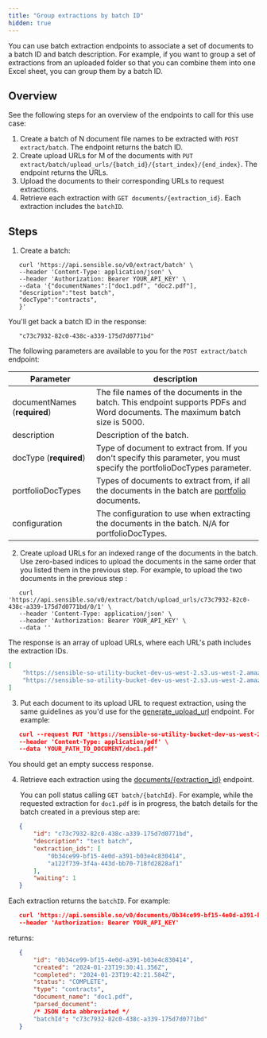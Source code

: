 ```yaml
---
title: "Group extractions by batch ID"
hidden: true
---
```


You can use batch extraction endpoints to associate a set of documents to a batch ID and batch description. For example, if you want to group a set of extractions from an uploaded folder so that you can combine them into one Excel sheet, you can group them by a batch ID.

##  Overview

See the following steps for an overview of the endpoints to call for this use case:  

1. Create a batch of N document file names to be extracted with `POST extract/batch`. The endpoint returns the batch ID.
2.  Create upload URLs for M of the documents with  `PUT extract/batch/upload_urls/{batch_id}/{start_index}/{end_index}`. The endpoint returns the URLs.
3. Upload the documents to their corresponding URLs to request extractions.
4. Retrieve each extraction with `GET documents/{extraction_id}`. Each extraction includes the `batchID`.

## Steps

1. Create a batch:

```curl
   curl 'https://api.sensible.so/v0/extract/batch' \
   --header 'Content-Type: application/json' \
   --header 'Authorization: Bearer YOUR_API_KEY' \
   --data '{"documentNames":["doc1.pdf", "doc2.pdf"],
   "description":"test batch",
   "docType":"contracts",
   }'
```

   You'll get back a batch ID in the response: 

```
   "c73c7932-82c0-438c-a339-175d7d0771bd"
```
The following parameters are available to you for the `POST extract/batch` endpoint:

| Parameter                    | description                                                  |
| ---------------------------- | ------------------------------------------------------------ |
| documentNames (**required**) | The file names of the documents in the batch. This endpoint supports PDFs and Word documents. The maximum batch size is 5000. |
| description                  | Description of the batch.                                    |
| docType (**required**)       | Type of document to extract from.  If you don't specify this parameter, you must specify the portfolioDocTypes parameter. |
| portfolioDocTypes            | Types of documents to extract from, if all the documents in the batch are [portfolio](doc:portfolio) documents. |
| configuration                | The configuration to use when extracting the documents in the batch. N/A for portfolioDocTypes. |




2. Create  upload URLs for an indexed range of the documents in the batch. Use zero-based indices to upload the documents in the same order that you listed them in the previous step. For example, to upload the two documents in the previous step :

```curl
   curl 'https://api.sensible.so/v0/extract/batch/upload_urls/c73c7932-82c0-438c-a339-175d7d0771bd/0/1' \
   --header 'Content-Type: application/json' \
   --header 'Authorization: Bearer YOUR_API_KEY' \
   --data ''
```

   The response is an array of upload URLs, where each URL's path includes the extraction IDs. 

```json
[
    "https://sensible-so-utility-bucket-dev-us-west-2.s3.us-west-2.amazonaws.com/EXTRACTION_UPLOAD/c024cd1c-5f33-4a82-b2ea-2c807e44988b/6bd67eb5-9e28-4161-9ae1-43015e6b680c/EXTRACTION/0b34ce99-bf15-4e0d-a391-b03e4c830414REDACTED",
    "https://sensible-so-utility-bucket-dev-us-west-2.s3.us-west-2.amazonaws.com/EXTRACTION_UPLOAD/c024cd1c-5f33-4a82-b2ea-2c807e44988b/6bd67eb5-9e28-4161-9ae1-43015e6b680c/EXTRACTION/a122f739-3f4a-443d-bb70-718fd2828af1REDACTED"
]   
```

3. Put each document to its upload URL to request extraction, using the same guidelines as you'd use for the [generate_upload_url](ref:generate-upload-url) endpoint.  For example:

```json
   curl --request PUT 'https://sensible-so-utility-bucket-dev-us-west-2.s3.us-west-2.amazonaws.com/EXTRACTION_UPLOAD/c024cd1c-5f33-4a82-b2ea-2c807e44988b/6bd67eb5-9e28-4161-9ae1-43015e6b680c/EXTRACTION/0b34ce99-bf15-4e0d-a391-b03e4c830414REDACTED' \
   --header 'Content-Type: application/pdf' \
   --data 'YOUR_PATH_TO_DOCUMENT/doc1.pdf'
```

   You should get an empty success response.



4. Retrieve each extraction using the [documents/{extraction_id}](ref:retrieving-results) endpoint. 

   You can poll status calling `GET batch/{batchId}`. For example, while the requested extraction for `doc1.pdf` is in progress, the batch details for the batch created in a previous step are:

```json
   {
       "id": "c73c7932-82c0-438c-a339-175d7d0771bd",
       "description": "test batch",
       "extraction_ids": [
           "0b34ce99-bf15-4e0d-a391-b03e4c830414",
           "a122f739-3f4a-443d-bb70-718fd2828af1"
       ],
       "waiting": 1
   }
```

   Each extraction returns the `batchID`. For example:

```json
   curl 'https://api.sensible.so/v0/documents/0b34ce99-bf15-4e0d-a391-b03e4c830414' \
   --header 'Authorization: Bearer YOUR_API_KEY'
```

   returns:

```json
   {
       "id": "0b34ce99-bf15-4e0d-a391-b03e4c830414",
       "created": "2024-01-23T19:30:41.356Z",
       "completed": "2024-01-23T19:42:21.584Z",
       "status": "COMPLETE",
       "type": "contracts",
       "document_name": "doc1.pdf",
       "parsed_document":
       /* JSON data abbreviated */
       "batchId": "c73c7932-82c0-438c-a339-175d7d0771bd"
   }
```

   